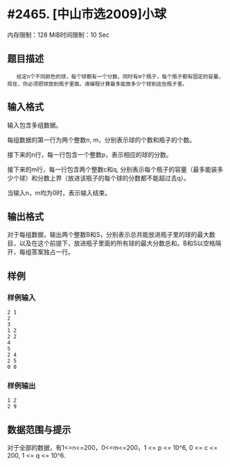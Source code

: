 # #2465. [中山市选2009]小球

内存限制：128 MiB时间限制：10 Sec

## 题目描述

       给定n个不同颜色的球，每个球都有一个分数，同时有m个瓶子，每个瓶子都有固定的容量。现在，你必须把球放到瓶子里面。请编程计算最多能放多少个球到这些瓶子里。

## 输入格式

输入包含多组数据。

每组数据的第一行为两个整数n, m，分别表示球的个数和瓶子的个数。

接下来的n行，每一行包含一个整数p，表示相应的球的分数。

接下来的m行，每一行包含两个整数c和q, 分别表示每个瓶子的容量（最多能装多少个球）和分数上界（放进该瓶子的每个球的分数都不能超过去q）。

当输入n，m均为0时，表示输入结束。

## 输出格式

对于每组数据，输出两个整数B和S，分别表示总共能放进瓶子里的球的最大数目，以及在这个前提下，放进瓶子里面的所有球的最大分数总和。B和S以空格隔开，每组答案独占一行。

## 样例

### 样例输入

    
    2 1
    2
    3
    1 2
    2 2
    4
    5
    2 4
    2 5
    0 0
    
    

### 样例输出

    
    1 2
    2 9
    
    

## 数据范围与提示

对于全部的数据，有1<=n<=200，0<=m<=200，1 <= p <= 10^6, 0 <= c <= 200, 1 <= q <= 10^6.
